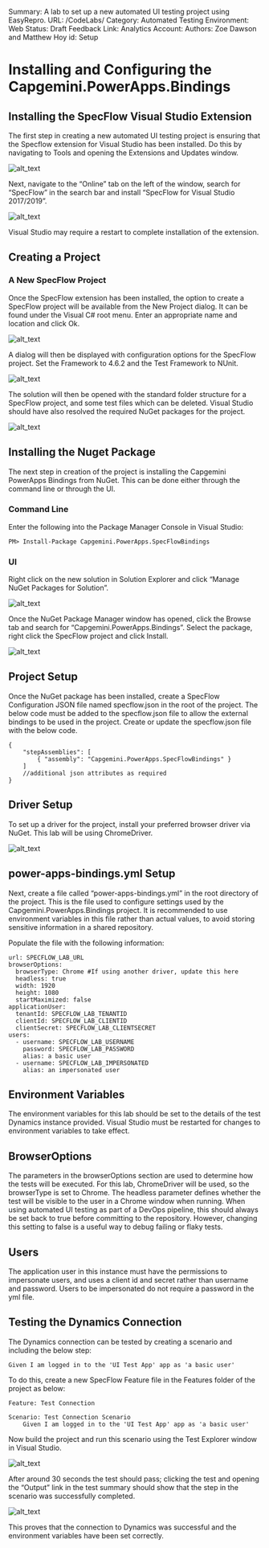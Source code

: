 Summary: A lab to set up a new automated UI testing project using EasyRepro.
URL: /CodeLabs/
Category: Automated Testing
Environment: Web
Status: Draft
Feedback Link:
Analytics Account:
Authors: Zoe Dawson and Matthew Hoy
id: Setup

# Installing and Configuring the Capgemini.PowerApps.Bindings

## Installing the SpecFlow Visual Studio Extension

The first step in creating a new automated UI testing project is ensuring that the Specflow extension for Visual Studio has been installed. Do this by navigating to Tools and opening the Extensions and Updates window.


![alt_text](/.attachments/setup/image1.png "image_tooltip")


Next, navigate to the “Online” tab on the left of the window, search for “SpecFlow” in the search bar and install “SpecFlow for Visual Studio 2017/2019”.


![alt_text](/.attachments/setup/image2.png "image_tooltip")


Visual Studio may require a restart to complete installation of the extension.


## Creating a Project

### A New SpecFlow Project

Once the SpecFlow extension has been installed, the option to create a SpecFlow project will be available from the New Project dialog. It can be found under the Visual C# root menu. Enter an appropriate name and location and click Ok.


![alt_text](/.attachments/setup/image3.png "image_tooltip")


A dialog will then be displayed with configuration options for the SpecFlow project. Set the Framework to 4.6.2 and the Test Framework to NUnit.


![alt_text](/.attachments/setup/image4.png "image_tooltip")


The solution will then be opened with the standard folder structure for a SpecFlow project, and some test files which can be deleted. Visual Studio should have also resolved the required NuGet packages for the project.


![alt_text](/.attachments/setup/image5.png "image_tooltip")


## Installing the Nuget Package

The next step in creation of the project is installing the Capgemini PowerApps Bindings from NuGet. This can be done either through the command line or through the UI.


### Command Line

Enter the following into the Package Manager Console in Visual Studio:

```
PM> Install-Package Capgemini.PowerApps.SpecFlowBindings
```

### UI

Right click on the new solution in Solution Explorer and click “Manage NuGet Packages for Solution”.

![alt_text](/.attachments/setup/image6.png "image_tooltip")

Once the NuGet Package Manager window has opened, click the Browse tab and search for “Capgemini.PowerApps.Bindings”. Select the package, right click the SpecFlow project and click Install.

![alt_text](/.attachments/setup/image7.png "image_tooltip")

## Project Setup

Once the NuGet package has been installed, create a SpecFlow Configuration JSON file named specflow.json in the root of the project. The below code must be added to the specflow.json file to allow the external bindings to be used in the project. Create or update the specflow.json file with the below code.

```
{
    "stepAssemblies": [
        { "assembly": "Capgemini.PowerApps.SpecFlowBindings" }
    ]
    //additional json attributes as required
}
```

## Driver Setup

To set up a driver for the project, install your preferred browser driver via NuGet. This lab will be using ChromeDriver.


![alt_text](/.attachments/setup/image8.png "image_tooltip")


## power-apps-bindings.yml Setup

Next, create a file called “power-apps-bindings.yml” in the root directory of the project. This is the file used to configure settings used by the Capgemini.PowerApps.Bindings project. It is recommended to use environment variables in this file rather than actual values, to avoid storing sensitive information in a shared repository. 

Populate the file with the following information:

```
url: SPECFLOW_LAB_URL
browserOptions:
  browserType: Chrome #If using another driver, update this here
  headless: true
  width: 1920
  height: 1080
  startMaximized: false
applicationUser:
  tenantId: SPECFLOW_LAB_TENANTID
  clientId: SPECFLOW_LAB_CLIENTID
  clientSecret: SPECFLOW_LAB_CLIENTSECRET
users:
  - username: SPECFLOW_LAB_USERNAME
    password: SPECFLOW_LAB_PASSWORD
    alias: a basic user
  - username: SPECFLOW_LAB_IMPERSONATED
    alias: an impersonated user

```

## Environment Variables

The environment variables for this lab should be set to the details of the test Dynamics instance provided. Visual Studio must be restarted for changes to environment variables to take effect.


## BrowserOptions

The parameters in the browserOptions section are used to determine how the tests will be executed. For this lab, ChromeDriver will be used, so the browserType is set to Chrome. The headless parameter defines whether the test will be visible to the user in a Chrome window when running. When using automated UI testing as part of a DevOps pipeline, this should always be set back to true before committing to the repository. However, changing this setting to false is a useful way to debug failing or flaky tests.


## Users

The application user in this instance must have the permissions to impersonate users, and uses a client id and secret rather than username and password. Users to be impersonated do not require a password in the yml file.


## Testing the Dynamics Connection

The Dynamics connection can be tested by creating a scenario and including the below step:


```
Given I am logged in to the 'UI Test App' app as 'a basic user'
```


To do this, create a new SpecFlow Feature file in the Features folder of the project as below: 


```
Feature: Test Connection

Scenario: Test Connection Scenario
	Given I am logged in to the 'UI Test App' app as 'a basic user'
```


Now build the project and run this scenario using the Test Explorer window in Visual Studio.


![alt_text](/.attachments/setup/image9.png "image_tooltip")


After around 30 seconds the test should pass; clicking the test and opening the “Output” link in the test summary should show that the step in the scenario was successfully completed.


![alt_text](/.attachments/setup/image10.png "image_tooltip")


This proves that the connection to Dynamics was successful and the environment variables have been set correctly.
